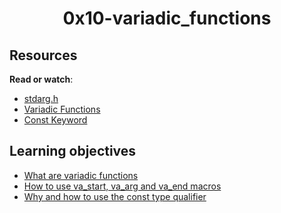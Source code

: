 <b align="center">
   <img src="" alt="">
</b>

<h1 align="center">0x10-variadic_functions</h1>

## Resources

**Read or watch**:
- [stdarg.h](https://en.wikipedia.org/wiki/Stdarg.h)
- [Variadic Functions](https://www.gnu.org/software/libc/manual/html_node/Variadic-Functions.html)
- [Const Keyword](https://www.youtube.com/watch?v=1W4oyuOdXv8)

## Learning objectives

- [What are variadic functions]()
- [How to use va_start, va_arg and va_end macros]()
- [Why and how to use the const type qualifier]()

